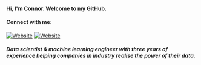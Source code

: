 #### Hi, I'm Connor. Welcome to my GitHub.
#### Connect with me:

[![Website](https://img.shields.io/website?label=connormcshane.github.io&style=for-the-badge&url=https%3A%2F%2Fconnormcshane.github.io)](https://connormcshane.github.io)
[![Website](https://img.shields.io/badge/connormcshane-0077B5?style=for-the-badge&logo=linkedin&logoColor=white)](https://www.linkedin.com/in/connor-mcshane-82163910b/)

##### Data scientist & machine learning engineer with three years of experience helping companies in industry realise the power of their data.


[website]: https://connormcshane.github.io

[linkedin]: https://www.linkedin.com/in/connor-mcshane-82163910b/
